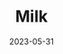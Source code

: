---
title: 'Milk'
date: '2023-05-31' 
metatag: '' 
inventory: '10' 
draft: false 
# meta description 
shortDescripton: ''
description: 'Dairy'
longdescription: ''
tags: ''
brand: ''
subCategory: ''
unit: 'Unit'
sellCount: '0'
featured: False
# product Price
price: '80.0'
# Product Short Description
productID: '32F136E8-1BFF-ED11-996D-005056B3A416'
type: 'products'
category: 'Dairy' 
thumnailproduct: 'https://eraconnect.blob.core.windows.net/product-images/basics/184adb43-5746-4b1b-8410-79972a6a2264.webp' 
images:
  - image: 'https://eraconnect.blob.core.windows.net/product-images/basics/184adb43-5746-4b1b-8410-79972a6a2264.webp'  
Variants:
---